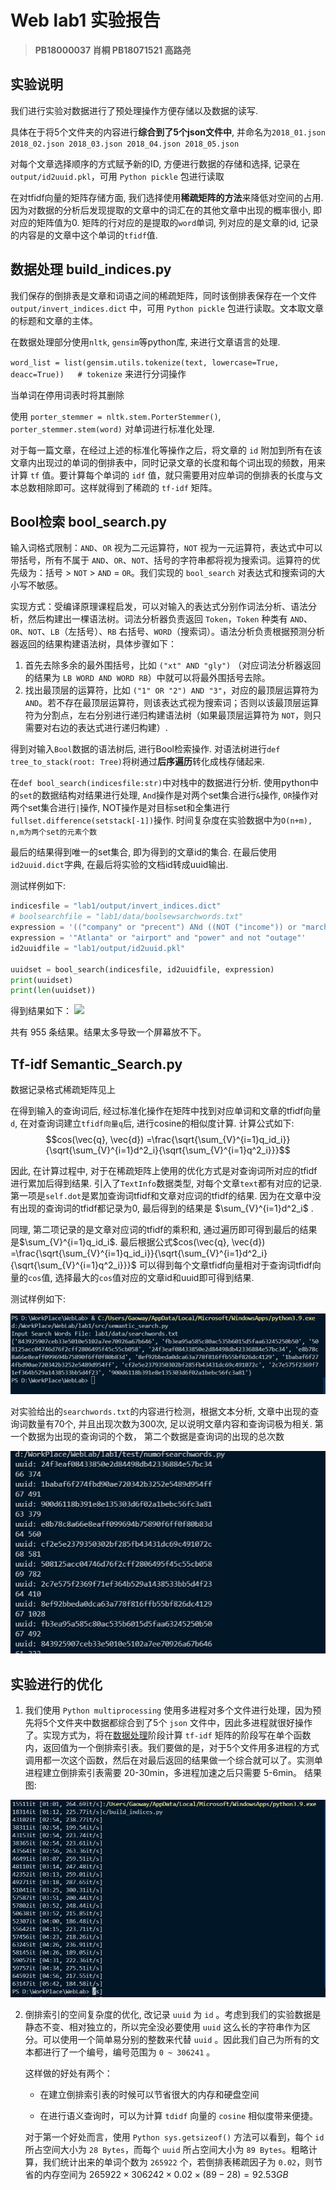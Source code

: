 # Web lab1 实验报告
> **PB18000037 肖桐 PB18071521 高路尧**

## 实验说明
我们进行实验对数据进行了预处理操作方便存储以及数据的读写.

具体在于将5个文件夹的内容进行**综合到了5个json文件中**, 并命名为`2018_01.json 2018_02.json 2018_03.json 2018_04.json 2018_05.json` 

对每个文章选择顺序的方式赋予新的ID, 方便进行数据的存储和选择, 记录在 `output/id2uuid.pkl`，可用 `Python pickle` 包进行读取

在对tfidf向量的矩阵存储方面, 我们选择使用**稀疏矩阵的方法**来降低对空间的占用. 因为对数据的分析后发现提取的文章中的词汇在的其他文章中出现的概率很小, 即对应的矩阵值为0. 矩阵的行对应的是提取的`word`单词, 列对应的是文章的id, 记录的内容是的文章中这个单词的`tfidf`值.

## <a name="data_process">数据处理 build_indices.py</a>

我们保存的倒排表是文章和词语之间的稀疏矩阵，同时该倒排表保存在一个文件 `output/invert_indices.dict` 中，可用 `Python pickle` 包进行读取。文本取文章的标题和文章的主体。

在数据处理部分使用`nltk`, `gensim`等python库, 来进行文章语言的处理. 

`word_list = list(gensim.utils.tokenize(text, lowercase=True, deacc=True))   # tokenize` 来进行分词操作

当单词在停用词表时将其删除

使用 `porter_stemmer = nltk.stem.PorterStemmer()`, `porter_stemmer.stem(word)` 对单词进行标准化处理.

对于每一篇文章，在经过上述的标准化等操作之后，将文章的 `id` 附加到所有在该文章内出现过的单词的倒排表中，同时记录文章的长度和每个词出现的频数，用来计算 `tf` 值。要计算每个单词的 `idf` 值，就只需要用对应单词的倒排表的长度与文本总数相除即可。这样就得到了稀疏的 `tf-idf` 矩阵。


## Bool检索 bool_search.py

输入词格式限制：`AND`、`OR` 视为二元运算符，`NOT` 视为一元运算符，表达式中可以带括号，所有不属于 `AND`、`OR`、`NOT`、括号的字符串都将视为搜索词。运算符的优先级为：括号 > `NOT` > `AND` = `OR`。我们实现的 `bool_search` 对表达式和搜索词的大小写不敏感。

实现方式：受编译原理课程启发，可以对输入的表达式分别作词法分析、语法分析，然后构建出一棵语法树。词法分析器负责返回 `Token`，`Token` 种类有 `AND`、`OR`、`NOT`、`LB`（左括号）、`RB` 右括号、`WORD`（搜索词）。语法分析负责根据预测分析器返回的结果构建语法树，具体步骤如下：

1. 首先去除多余的最外围括号，比如 `("xt" AND "gly")` （对应词法分析器返回的结果为 `LB WORD AND WORD RB`）中就可以将最外围括号去除。
2. 找出最顶层的运算符，比如 `("1" OR "2") AND "3"`，对应的最顶层运算符为 `AND`。若不存在最顶层运算符，则该表达式视为搜索词；否则以该最顶层运算符为分割点，左右分别进行递归构建语法树（如果最顶层运算符为 `NOT`，则只需要对右边的表达式进行递归构建）.

得到对输入`Bool`数据的语法树后, 进行Bool检索操作. 对语法树进行`def tree_to_stack(root: Tree)`将树通过**后序遍历**转化成栈存储起来.

在`def bool_search(indicesfile:str)`中对栈中的数据进行分析. 使用python中的`set`的数据结构对结果进行处理, `And`操作是对两个set集合进行`&`操作, `OR`操作对两个set集合进行`|`操作, NOT操作是对目标set和全集进行`fullset.difference(setstack[-1])`操作. 时间复杂度在实验数据中为`O(n+m), n,m为两个set的元素个数`

最后的结果得到唯一的set集合, 即为得到的文章id的集合. 在最后使用`id2uuid.dict`字典, 在最后将实验的文档id转成uuid输出.

测试样例如下: 

```python
indicesfile = "lab1/output/invert_indices.dict"
# boolsearchfile = "lab1/data/boolsewsarchwords.txt"
expression = '(("company" or "precent") ANd ((NOT ("income")) or "march"))'
expression = '"Atlanta" or "airport" and "power" and not "outage"'
id2uuidfile = "lab1/output/id2uuid.pkl"

uuidset = bool_search(indicesfile, id2uuidfile, expression)
print(uuidset)
print(len(uuidset))
```

得到结果如下：
![](/home/xt/Pictures/weblab1_1.png)

共有 955 条结果。结果太多导致一个屏幕放不下。

## Tf-idf Semantic_Search.py
数据记录格式稀疏矩阵见上

在得到输入的查询词后, 经过标准化操作在矩阵中找到对应单词和文章的tfidf向量`d`, 在对查询词建立`tfidf向量q`后, 进行cosine的相似度计算. 计算公式如下:
$$cos(\vec{q}, \vec{d}) =\frac{\sqrt{\sum_{V}^{i=1}q_id_i}}{\sqrt{\sum_{V}^{i=1}d^2_i}{\sqrt{\sum_{V}^{i=1}q^2_i}}}$$

因此, 在计算过程中, 对于在稀疏矩阵上使用的优化方式是对查询词所对应的tfidf进行累加后得到结果. 引入了`TextInfo`数据类型, 对每个文章`text`都有对应的记录. 第一项是`self.dot`是累加查询词tfidf和文章对应词的tfidf的结果. 因为在文章中没有出现的查询词的tfidf都记录为0, 最后得到的结果是 $\sum_{V}^{i=1}d^2_i$ . 

同理, 第二项记录的是文章对应词的tfidf的乘积和, 通过遍历即可得到最后的结果是$\sum_{V}^{i=1}q_id_i$. 最后根据公式$cos(\vec{q}, \vec{d}) =\frac{\sqrt{\sum_{V}^{i=1}q_id_i}}{\sqrt{\sum_{V}^{i=1}d^2_i}{\sqrt{\sum_{V}^{i=1}q^2_i}}}$ 可以得到每个文章tfidf向量相对于查询词tfidf向量的`cos`值, 选择最大的`cos`值对应的文章id和uuid即可得到结果. 

测试样例如下: 

![](.\tfidf_search.png)

对实验给出的`searchwords.txt`的内容进行检测，根据文本分析, 文章中出现的查询词数量有70个, 并且出现次数为300次, 足以说明文章内容和查询词极为相关. 第一个数据为出现的查询词的个数， 第二个数据是查询词的出现的总次数

![](.\numofwords.png)

## 实验进行的优化
1. 我们使用 `Python multiprocessing` 使用多进程对多个文件进行处理，因为预先将5个文件夹中数据都综合到了5个 `json` 文件中，因此多进程就很好操作了。实现方式为，将在[数据处理](#data_process)阶段计算 `tf-idf` 矩阵的阶段写在单个函数内，返回值为一个倒排索引表。我们要做的是，对于5个文件用多进程的方式调用都一次这个函数，然后在对最后返回的结果做一个综合就可以了。实测单进程建立倒排索引表需要 20-30min，多进程加速之后只需要 5-6min。
  结果图:

  ![](.\opt_multibuild.pic.png)

2. 倒排索引的空间复杂度的优化, 改记录 `uuid` 为 `id` 。考虑到我们的实验数据是静态不变、相对独立的，所以完全没必要使用 `uuid` 这么长的字符串作为区分。可以使用一个简单易分别的整数来代替 `uuid` 。因此我们自己为所有的文本都进行了一个编号，编号范围为 `0 ~ 306241` 。

   这样做的好处有两个：

   - 在建立倒排索引表的时候可以节省很大的内存和硬盘空间

   - 在进行语义查询时，可以为计算 `tdidf` 向量的 `cosine` 相似度带来便捷。

   对于第一个好处而言，使用 `Python sys.getsizeof()` 方法可以看到，每个 `id` 所占空间大小为 `28 Bytes`，而每个 `uuid` 所占空间大小为 `89 Bytes`。粗略计算，我们统计出来的单词个数为 `265922` 个，若倒排表稀疏因子为 `0.02`，则节省的内存空间为 $265922 \times 306242 \times 0.02 \times (89 - 28) = 92.53 GB$

     
